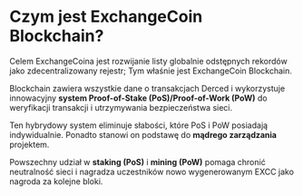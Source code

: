 # Czym jest ExchangeCoin Blockchain?

Celem ExchangeCoina jest rozwijanie listy globalnie odstępnych rekordów jako zdecentralizowany rejestr; Tym właśnie jest ExchangeCoin Blockchain.

Blockchain zawiera wszystkie dane o transakcjach Derced i wykorzystuje innowacyjny **system Proof-of-Stake (PoS)/Proof-of-Work (PoW)** do weryfikacji transakcji i utrzymywania bezpieczeństwa sieci.

Ten hybrydowy system eliminuje słabości, które PoS i PoW posiadają indywidualnie. Ponadto stanowi on podstawę do **mądrego zarządzania** projektem.

Powszechny udział w **staking (PoS)** i **mining (PoW)** pomaga chronić neutralność sieci i nagradza uczestników nowo wygenerowanym EXCC jako nagroda za kolejne bloki.
